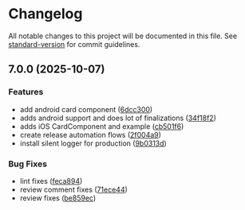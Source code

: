 # Changelog

All notable changes to this project will be documented in this file. See [standard-version](https://github.com/conventional-changelog/standard-version) for commit guidelines.

## 7.0.0 (2025-10-07)


### Features

* add android card component ([6dcc300](https://github.com/Fiksuruoka-fi/capacitor-adyen/commit/6dcc30080d071fbc9db64a7f96e1d193ab08c702))
* adds android support and does lot of finalizations ([34f18f2](https://github.com/Fiksuruoka-fi/capacitor-adyen/commit/34f18f237012fd219818b6abcf43066dd64c35ea))
* adds iOS CardComponent and example ([cb501f6](https://github.com/Fiksuruoka-fi/capacitor-adyen/commit/cb501f6f0d87c6f43e8bf731892e937540f516c7))
* create release automation flows ([2f004a9](https://github.com/Fiksuruoka-fi/capacitor-adyen/commit/2f004a9d09c9c496496546e5b1525c175ccca916))
* install silent logger for production ([9b0313d](https://github.com/Fiksuruoka-fi/capacitor-adyen/commit/9b0313d4b12ecff6be224a053e54e78b3d689f08))


### Bug Fixes

* lint fixes ([feca894](https://github.com/Fiksuruoka-fi/capacitor-adyen/commit/feca8946986736cfcf3393c347d76fcc5a5b20b9))
* review comment fixes ([71ece44](https://github.com/Fiksuruoka-fi/capacitor-adyen/commit/71ece440fefdd016c85da331e9e8fb4177bf9ede))
* review fixes ([be859ec](https://github.com/Fiksuruoka-fi/capacitor-adyen/commit/be859ec5c8e046bd44e12de35d8f8e34bddc2fef))
